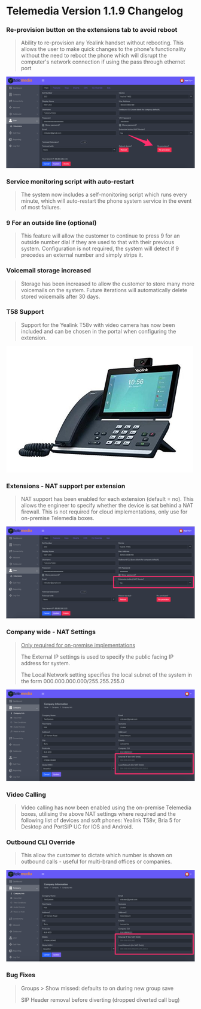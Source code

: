 # Telemedia Version 1.1.9 Changelog

### Re-provision button on the extensions tab to avoid reboot

> Ability to re-provision any Yealink handset without rebooting.  This allows the user to make quick changes to the phone's functionality without the need to reboot the phone which will disrupt the computer's network connection if using the pass through ethernet port

![re-provision](https://github.com/codebase-technology/Telemedia-Documentation/raw/master/1.1.9/images/re-provision.png)

### Service monitoring script with auto-restart

> The system now includes a self-monitoring script which runs every minute, which will auto-restart the phone system service in the event of most failures.

### 9 For an outside line (optional)

> This feature will allow the customer to continue to press 9 for an outside number dial if they are used to that with their previous system.  Configuration is not required, the system will detect if 9 precedes an external number and simply strips it. 

### Voicemail storage increased

> Storage has been increased to allow the customer to store many more voicemails on the system.  Future iterations will automatically delete stored voicemails after 30 days.

### T58 Support 

> Support for the Yealink T58v with video camera has now been included and can be chosen in the portal when configuring the extension.

![Yealink T58v](https://github.com/codebase-technology/Telemedia-Documentation/raw/master/1.1.9/images/Yealink%20T58v.jpg)

### Extensions - NAT support per extension

> NAT support has been enabled for each extension (default = no).  This allows the engineer to specify whether the device is sat behind a NAT firewall.  This is not required for cloud implementations, only use for on-premise Telemedia boxes.

![NAT Support](https://github.com/codebase-technology/Telemedia-Documentation/raw/master/1.1.9/images/nat.png)

### Company wide - NAT Settings

> <u>Only required for on-premise implementations</u>
>
> The External IP settings is used to specify the public facing IP address for system.
>
> The Local Network setting specifies the local subnet of the system in the form 000.000.000.000/255.255.255.0

![Company NAT Settings](https://github.com/codebase-technology/Telemedia-Documentation/raw/master/1.1.9/images/company-nat.png)

### Video Calling

> Video calling has now been enabled using the on-premise Telemedia boxes, utilising the above NAT settings where required and the following list of devices and soft phones: Yealink T58v, Bria 5 for Desktop and PortSIP UC for IOS and Android.

### Outbound CLI Override

> This allow the customer to dictate which number is shown on outbound calls - useful for multi-brand offices or companies.

![Company NAT Settings](https://github.com/codebase-technology/Telemedia-Documentation/raw/master/1.1.9/images/company-nat.png)

### Bug Fixes

>  Groups > Show missed: defaults to on during new group save
>
>  SIP Header removal before diverting (dropped diverted call bug)